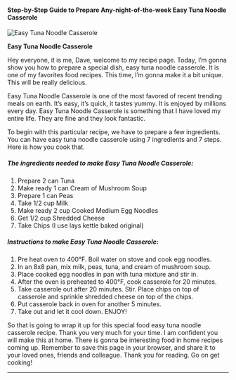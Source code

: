             

#### Step-by-Step Guide to Prepare Any-night-of-the-week Easy Tuna Noodle Casserole

![Easy Tuna Noodle Casserole](https://img-global.cpcdn.com/recipes/6569924639064064/751x532cq70/easy-tuna-noodle-casserole-recipe-main-photo.jpg)

**Easy Tuna Noodle Casserole**

Hey everyone, it is me, Dave, welcome to my recipe page. Today, I’m gonna show you how to prepare a special dish, easy tuna noodle casserole. It is one of my favorites food recipes. This time, I’m gonna make it a bit unique. This will be really delicious.

Easy Tuna Noodle Casserole is one of the most favored of recent trending meals on earth. It’s easy, it’s quick, it tastes yummy. It is enjoyed by millions every day. Easy Tuna Noodle Casserole is something that I have loved my entire life. They are fine and they look fantastic.

To begin with this particular recipe, we have to prepare a few ingredients. You can have easy tuna noodle casserole using 7 ingredients and 7 steps. Here is how you cook that.

##### The ingredients needed to make Easy Tuna Noodle Casserole:

1.  Prepare 2 can Tuna
2.  Make ready 1 can Cream of Mushroom Soup
3.  Prepare 1 can Peas
4.  Take 1/2 cup Milk
5.  Make ready 2 cup Cooked Medium Egg Noodles
6.  Get 1/2 cup Shredded Cheese
7.  Take Chips (I use lays kettle baked original)

##### Instructions to make Easy Tuna Noodle Casserole:

1.  Pre heat oven to 400°F. Boil water on stove and cook egg noodles.
2.  In an 8x8 pan, mix milk, peas, tuna, and cream of mushroom soup.
3.  Place cooked egg noodles in pan with tuna mixture and stir in.
4.  After the oven is preheated to 400°F, cook casserole for 20 minutes.
5.  Take casserole out after 20 minutes. Stir. Place chips on top of casserole and sprinkle shredded cheese on top of the chips.
6.  Put casserole back in oven for another 5 minutes.
7.  Take out and let it cool down. ENJOY!

So that is going to wrap it up for this special food easy tuna noodle casserole recipe. Thank you very much for your time. I am confident you will make this at home. There is gonna be interesting food in home recipes coming up. Remember to save this page in your browser, and share it to your loved ones, friends and colleague. Thank you for reading. Go on get cooking!

* * *